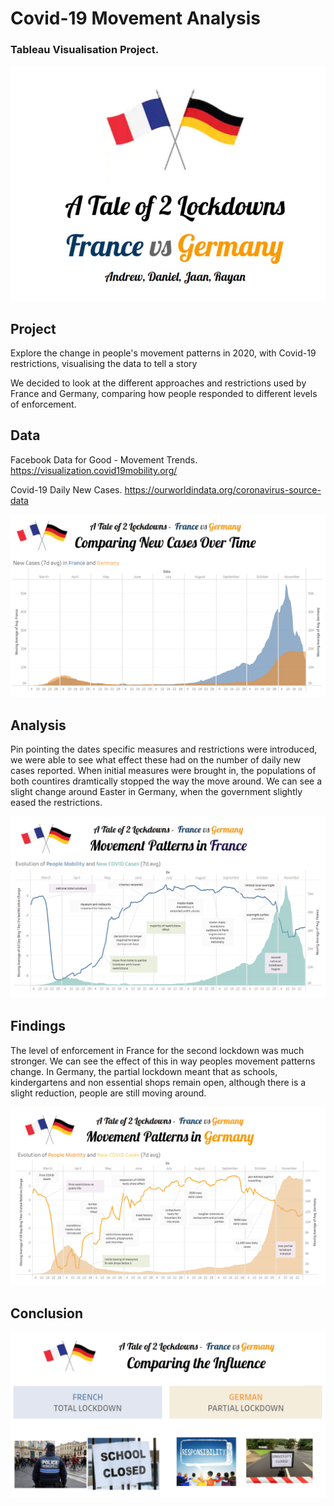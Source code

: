 # Covid-19 Movement Analysis
### Tableau Visualisation Project.

![A Tale of 2 Lockdowns](Images/TaleOf2Lockdowns_1.png)

## Project

Explore the change in people's movement patterns in 2020, with Covid-19 restrictions, visualising the data to tell a story

We decided to look at the different approaches and restrictions used by France and Germany, comparing how people responded to different levels of enforcement.


## Data

Facebook Data for Good - Movement Trends. https://visualization.covid19mobility.org/

Covid-19 Daily New Cases. https://ourworldindata.org/coronavirus-source-data

![A Tale of 2 Lockdowns](Images/TaleOf2Lockdowns_2.png)

## Analysis

Pin pointing the dates specific measures and restrictions were introduced, we were able to see what effect these had on the number of daily new cases reported.
When initial measures were brought in, the populations of both countires dramtically stopped the way the move around. We can see a slight change around Easter in Germany, when the government slightly eased the restrictions.

![A Tale of 2 Lockdowns](Images/TaleOf2Lockdowns_3.png)

## Findings

The level of enforcement in France for the second lockdown was much stronger. We can see the effect of this in way peoples movement patterns change. In Germany, the partial lockdown meant that as schools, kindergartens and non essential shops remain open, although there is a slight reduction, people are still moving around.

![A Tale of 2 Lockdowns](Images/TaleOf2Lockdowns_4.png)

## Conclusion

![A Tale of 2 Lockdowns](Images/TaleOf2Lockdowns_5.png)




